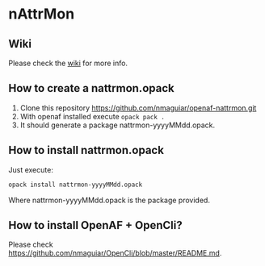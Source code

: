 # nAttrMon

## Wiki

Please check the [wiki](https://github.com/nmaguiar/openaf-nattrmon/wiki) for more info.

## How to create a nattrmon.opack

1. Clone this repository https://github.com/nmaguiar/openaf-nattrmon.git
2. With openaf installed execute `opack pack .`
3. It should generate a package nattrmon-yyyyMMdd.opack.

## How to install nattrmon.opack

Just execute:
````bash
opack install nattrmon-yyyyMMdd.opack
````

Where nattrmon-yyyyMMdd.opack is the package provided.

## How to install OpenAF + OpenCli?

Please check https://github.com/nmaguiar/OpenCli/blob/master/README.md.

